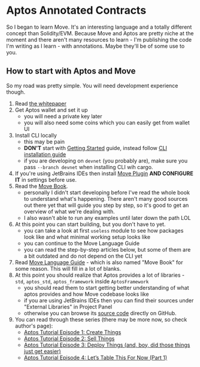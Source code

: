# Aptos Annotated Contracts

So I began to learn Move. It's an interesting language and a totally different concept than Solidity/EVM.
Because Move and Aptos are pretty niche at the moment and there aren't many resources to learn - I'm publishing the code I'm writing as I learn - with annotations. Maybe they'll be of some use to you.

## How to start with Aptos and Move

So my road was pretty simple. You will need development experience though.

1. Read [the whitepaper](https://aptos.dev/aptos-white-paper/aptos-white-paper-index)
2. Get Aptos wallet and set it up
   - you will need a private key later
   - you will also need some coins which you can easily get from wallet UI
3. Install CLI locally
   - this may be pain
   - **DON'T** start with [Getting Started](https://aptos.dev/guides/getting-started) guide, instead follow [CLI installation guide](https://aptos.dev/cli-tools/aptos-cli-tool/install-aptos-cli)
   - if you are developing on `devnet` (you probably are), make sure you pass `--branch devnet` when installing CLI wih cargo.
4. If you're using JetBrains IDEs then install [Move Plugin](https://plugins.jetbrains.com/plugin/14721-move-language) **AND CONFIGURE IT** in settings before use.
5. Read the [Move Book](https://move-book.com).
   - personally I didn't start developing before I've read the whole book to understand what's happening. There aren't many good sources out there yet that will guide you step by step, so it's good to get an overview of what we're dealing with.
   - I also wasn't able to run any examples until later down the path LOL
6. At this point you can start building, but you don't have to yet.
   - you can take a look at first `useless` module to see how packages look like and what minimal working setup looks like
   - you can continue to the Move Language Guide
   - you can read the step-by-step articles below, but some of them are a bit outdated and do not depend on the CLI yet
7. Read [Move Language Guide](https://move-language.github.io/move/) - which is also named "Move Book" for some reason. This will fill in a lot of blanks.
8. At this point you should realize that Aptos provides a lot of libraries - `std`, `aptos_std`, `aptos_framework` inside `AptosFramework`
   - you should read them to start getting better understanding of what aptos provides and how Move codebase looks like
   - if you are using JetBrains IDEs then you can find their sources under "External Libraries" in Project Panel
   - otherwise you can browse its [source code](https://github.com/aptos-labs/aptos-core/tree/main/aptos-move/framework) directly on GitHub.
9. You can read through these series (there may be more now, so check author's page):
   - [Aptos Tutorial Episode 1: Create Things](https://medium.com/@magnum6/replay-aptos-tutorial-episode-1-create-things-90920fcdf409)
   - [Aptos Tutorial Episode 2: Sell Things](https://medium.com/code-community-command/were-picking-up-where-we-left-off-at-the-last-episode-so-if-this-is-your-first-time-here-check-394ddb8950f0)
   - [Aptos Tutorial Episode 3: Deploy Things (and, boy, did those things just get easier)](https://medium.com/code-community-command/aptos-tutorial-episode-3-deploy-things-94eb973a7a51)
   - [Aptos Tutorial Episode 4: Let’s Table This For Now (Part 1)](https://medium.com/code-community-command/aptos-tutorial-episode-4-lets-table-this-for-now-part-1-2e465707f83d)
